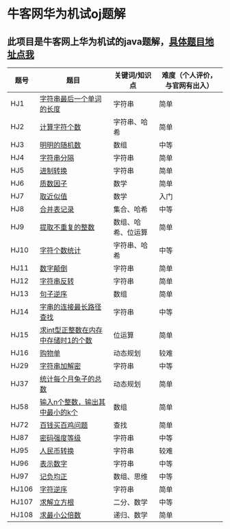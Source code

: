 # 牛客网华为机试oj题解
此项目是牛客网上华为机试的java题解，[具体题目地址点我](https://www.nowcoder.com/ta/huawei/)
--
| 题号 | 题目 | 关键词/知识点 | 难度（个人评价，与官网有出入） |
|---|---|---|---|
| HJ1 | [字符串最后一个单词的长度](src/problems/HJ1.java) | 字符串 | 简单 |
| HJ2 | [计算字符个数](src/problems/HJ2.java) | 字符串、哈希 | 简单 |
| HJ3 | [明明的随机数](src/problems/HJ3.java) | 数组 | 中等 |
| HJ4 | [字符串分隔](src/problems/HJ4.java) | 字符串 | 简单 |
| HJ5 | [进制转换](src/problems/HJ5.java) | 字符串 | 简单 |
| HJ6 | [质数因子](src/problems/HJ6.java) | 数学 | 简单 |
| HJ7 | [取近似值](src/problems/HJ7.java) | 数学 | 入门 |
| HJ8 | [合并表记录](src/problems/HJ8.java) | 集合、哈希 | 中等 |
| HJ9 | [提取不重复的整数](src/problems/HJ9.java) | 数组、哈希、位运算 | 简单 |
| HJ10 | [字符个数统计](src/problems/HJ10.java) | 字符串、哈希 | 中等 |
| HJ11 | [数字颠倒](src/problems/HJ11.java) | 字符串 | 简单 |
| HJ12 | [字符串反转](src/problems/HJ12.java) | 字符串 | 简单 |
| HJ13 | [句子逆序](src/problems/HJ13.java) | 数组 | 简单 |
| HJ14 | [字串的连接最长路径查找](src/problems/HJ14.java) | 字符串 | 中等 |
| HJ15 | [求int型正整数在内存中存储时1的个数](src/problems/HJ15.java) | 位运算 | 简单 |
| HJ16 | [购物单](src/problems/HJ16.java) | 动态规划 | 较难 |
| HJ29 | [字符串加解密](src/problems/HJ29.java) | 字符串 | 中等 |
| HJ37 | [统计每个月兔子的总数](src/problems/HJ37.java) | 动态规划 | 简单 |
| HJ58 | [输入n个整数，输出其中最小的k个](src/problems/HJ58.java) | 数组 | 简单 |
| HJ72 | [百钱买百鸡问题](src/problems/HJ72.java) | 查找 | 简单 |
| HJ87 | [密码强度等级](src/problems/HJ87.java) | 字符串 | 中等 |
| HJ95 | [人民币转换](src/problems/HJ95.java) | 字符串 | 较难 |
| HJ96 | [表示数字](src/problems/HJ96.java) | 字符串 | 中等 |
| HJ97 | [记负均正](src/problems/HJ97.java) | 数组、思维 | 中等 |
| HJ106 | [字符逆序](src/problems/HJ106.java) | 字符串 | 简单 |
| HJ107 | [求解立方根](src/problems/HJ108.java) | 二分、数学 | 中等 |
| HJ108 | [求最小公倍数](src/problems/HJ108.java) | 递归、数学 | 简单 |